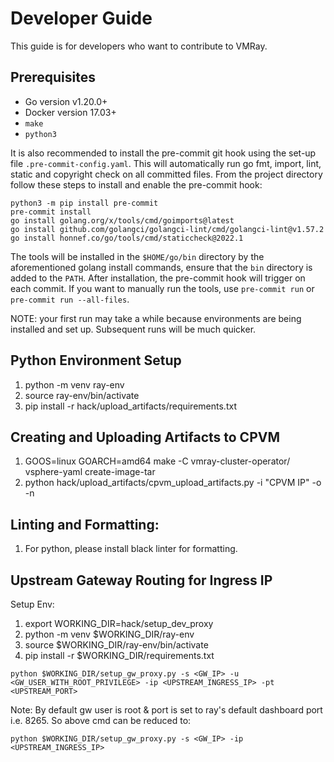 # Developer Guide

This guide is for developers who want to contribute to VMRay.

## Prerequisites

- Go version v1.20.0+
- Docker version 17.03+
- `make`
- `python3`

It is also recommended to install the pre-commit git hook using the set-up file `.pre-commit-config.yaml`.
This will automatically run go fmt, import, lint, static and copyright check on all committed files.
From the project directory follow these steps to install and enable the pre-commit hook:
```
python3 -m pip install pre-commit
pre-commit install
go install golang.org/x/tools/cmd/goimports@latest
go install github.com/golangci/golangci-lint/cmd/golangci-lint@v1.57.2
go install honnef.co/go/tools/cmd/staticcheck@2022.1
```

The tools will be installed in the `$HOME/go/bin` directory by the aforementioned golang install commands, ensure that the `bin` directory is added to the `PATH`.
After installation, the pre-commit hook will trigger on each commit.
If you want to manually run the tools, use `pre-commit run` or `pre-commit run --all-files`.

NOTE: your first run may take a while because environments are being installed and set up. Subsequent runs will be much quicker.

## Python Environment Setup
1. python -m venv ray-env
2. source ray-env/bin/activate
3. pip install -r hack/upload_artifacts/requirements.txt

## Creating and Uploading Artifacts to CPVM
1. GOOS=linux GOARCH=amd64 make -C vmray-cluster-operator/ vsphere-yaml create-image-tar
2. python hack/upload_artifacts/cpvm_upload_artifacts.py -i "CPVM IP" -o -n <NAMESPACE>

## Linting and Formatting:
1. For python, please install black linter for formatting.

## Upstream Gateway Routing for Ingress IP

Setup Env:

1. export WORKING_DIR=hack/setup_dev_proxy
2. python -m venv $WORKING_DIR/ray-env
3. source $WORKING_DIR/ray-env/bin/activate
4. pip install -r $WORKING_DIR/requirements.txt

```
python $WORKING_DIR/setup_gw_proxy.py -s <GW_IP> -u <GW_USER_WITH_ROOT_PRIVILEGE> -ip <UPSTREAM_INGRESS_IP> -pt <UPSTREAM_PORT>
```

Note: By default gw user is root & port is set to ray's default dashboard port i.e. 8265. So above cmd can be reduced to:
```
python $WORKING_DIR/setup_gw_proxy.py -s <GW_IP> -ip <UPSTREAM_INGRESS_IP>
```
